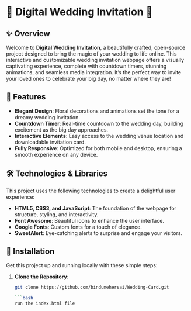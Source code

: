 # 🌸 **Digital Wedding Invitation** 🌸

## ✨ **Overview**
Welcome to **Digital Wedding Invitation**, a beautifully crafted, open-source project designed to bring the magic of your wedding to life online. This interactive and customizable wedding invitation webpage offers a visually captivating experience, complete with countdown timers, stunning animations, and seamless media integration. It’s the perfect way to invite your loved ones to celebrate your big day, no matter where they are!

## 🌟 **Features**
- **Elegant Design**: Floral decorations and animations set the tone for a dreamy wedding invitation.
- **Countdown Timer**: Real-time countdown to the wedding day, building excitement as the big day approaches.
- **Interactive Elements**: Easy access to the wedding venue location and downloadable invitation card.
- **Fully Responsive**: Optimized for both mobile and desktop, ensuring a smooth experience on any device.

## 🛠️ **Technologies & Libraries**
This project uses the following technologies to create a delightful user experience:
- **HTML5, CSS3, and JavaScript**: The foundation of the webpage for structure, styling, and interactivity.
- **Font Awesome**: Beautiful icons to enhance the user interface.
- **Google Fonts**: Custom fonts for a touch of elegance.
- **SweetAlert**: Eye-catching alerts to surprise and engage your visitors.

## 🚀 **Installation**
Get this project up and running locally with these simple steps:

1. **Clone the Repository**:
   ```bash
   git clone https://github.com/bindumehersai/Wedding-Card.git

   ```bash
   run the index.html file
